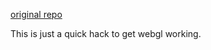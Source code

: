 <a href="https://github.com/modio/modio-unity">original repo</a>

This is just a quick hack to get webgl working.